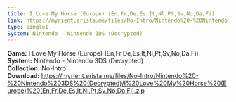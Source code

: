 ```yaml
---
title: I Love My Horse (Europe) (En,Fr,De,Es,It,Nl,Pt,Sv,No,Da,Fi)
link: https://myrient.erista.me/files/No-Intro/Nintendo%20-%20Nintendo%203DS%20(Decrypted)/I%20Love%20My%20Horse%20(Europe)%20(En,Fr,De,Es,It,Nl,Pt,Sv,No,Da,Fi).zip
type: single1
System: Nintendo - Nintendo 3DS (Decrypted)
---
```

<b>Game:</b> I Love My Horse (Europe) (En,Fr,De,Es,It,Nl,Pt,Sv,No,Da,Fi)<br>
<b>System:</b> Nintendo - Nintendo 3DS (Decrypted)<br>
<b>Collection:</b> No-Intro<br>
<b>Download:</b> https://myrient.erista.me/files/No-Intro/Nintendo%20-%20Nintendo%203DS%20(Decrypted)/I%20Love%20My%20Horse%20(Europe)%20(En,Fr,De,Es,It,Nl,Pt,Sv,No,Da,Fi).zip